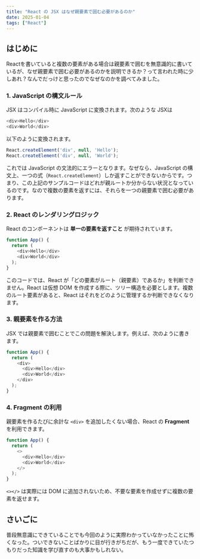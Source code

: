 ```yaml
---
title: "React の JSX はなぜ親要素で囲む必要があるのか"
date: 2025-01-04
tags: ["React"]
---
```

## はじめに
Reactを書いていると複数の要素がある場合は親要素で囲むを無意識的に書いているが、なぜ親要素で囲む必要があるのかを説明できるか？って言われた時に少しあれ？なんでだっけと思ったのでなぜなのかを調べてみました。

### 1. **JavaScript の構文ルール**
JSX はコンパイル時に JavaScript に変換されます。次のような JSXは

```javascript
<div>Hello</div>
<div>World</div>
```

以下のように変換されます。

```javascript
React.createElement('div', null, 'Hello');
React.createElement('div', null, 'World');
```

これでは JavaScript の文法的にエラーとなります。なぜなら、JavaScript の構文上、一つの式（`React.createElement`）しか返すことができないからです。つまり、この上記のサンプルコードはどれが親ルートか分からない状況となっているのです。なので複数の要素を返すには、それらを一つの親要素で囲む必要があります。

### 2. **React のレンダリングロジック**
React のコンポーネントは **単一の要素を返すこと** が期待されています。

```javascript
function App() {
  return (
    <div>Hello</div>
    <div>World</div>
  );
}
```

このコードでは、React が「どの要素がルート（親要素）であるか」を判断できません。React は仮想 DOM を作成する際に、ツリー構造を必要とします。複数のルート要素があると、React はそれをどのように管理するか判断できなくなります。

### 3. **親要素を作る方法**
JSX では親要素で囲むことでこの問題を解決します。例えば、次のように書きます。

```javascript
function App() {
  return (
    <div>
      <div>Hello</div>
      <div>World</div>
    </div>
  );
}
```

### 4. **Fragment の利用**
親要素を作るたびに余計な `<div>` を追加したくない場合、React の **Fragment** を利用できます。

```javascript
function App() {
  return (
    <>
      <div>Hello</div>
      <div>World</div>
    </>
  );
}
```

`<></>` は実際には DOM に追加されないため、不要な要素を作成せずに複数の要素を返せます。

## さいごに
普段無意識にできていることでも今回のように実際わかっていなかったことに怖くなった。ついできないことばかりに目が行きがちだが、もう一度できていたつもりだった知識を学び直すのも大事かもしれない。